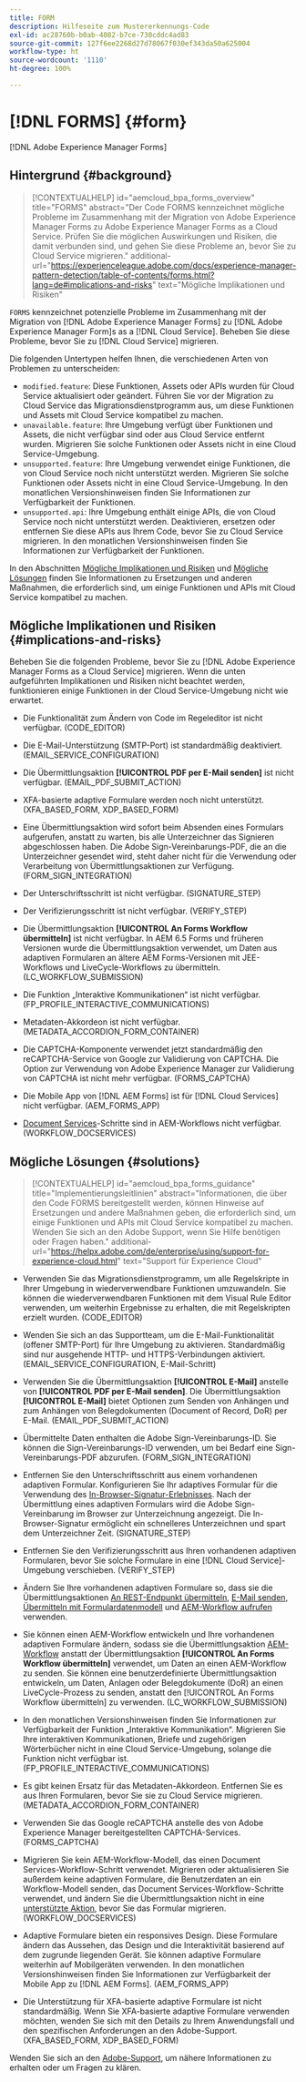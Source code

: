 ```yaml
---
title: FORM
description: Hilfeseite zum Mustererkennungs-Code
exl-id: ac28760b-b0ab-4082-b7ce-730cddc4ad83
source-git-commit: 127f6ee2268d27d78067f030ef343da50a625004
workflow-type: ht
source-wordcount: '1110'
ht-degree: 100%

---
```


# [!DNL FORMS] {#form}

[!DNL Adobe Experience Manager Forms]

## Hintergrund {#background}

>[!CONTEXTUALHELP]
>id="aemcloud_bpa_forms_overview"
>title="FORMS"
>abstract="Der Code FORMS kennzeichnet mögliche Probleme im Zusammenhang mit der Migration von Adobe Experience Manager Forms zu Adobe Experience Manager Forms as a Cloud Service. Prüfen Sie die möglichen Auswirkungen und Risiken, die damit verbunden sind, und gehen Sie diese Probleme an, bevor Sie zu Cloud Service migrieren."
>additional-url="https://experienceleague.adobe.com/docs/experience-manager-pattern-detection/table-of-contents/forms.html?lang=de#implications-and-risks" text="Mögliche Implikationen und Risiken"

`FORMS` kennzeichnet potenzielle Probleme im Zusammenhang mit der Migration von [!DNL Adobe Experience Manager Forms] zu [!DNL Adobe Experience Manager Form]s as a [!DNL Cloud Service]. Beheben Sie diese Probleme, bevor Sie zu [!DNL Cloud Service] migrieren.

Die folgenden Untertypen helfen Ihnen, die verschiedenen Arten von Problemen zu unterscheiden:

* `modified.feature`: Diese Funktionen, Assets oder APIs wurden für Cloud Service aktualisiert oder geändert. Führen Sie vor der Migration zu Cloud Service das Migrationsdienstprogramm aus, um diese Funktionen und Assets mit Cloud Service kompatibel zu machen.
* `unavailable.feature`: Ihre Umgebung verfügt über Funktionen und Assets, die nicht verfügbar sind oder aus Cloud Service entfernt wurden. Migrieren Sie solche Funktionen oder Assets nicht in eine Cloud Service-Umgebung.
* `unsupported.feature`: Ihre Umgebung verwendet einige Funktionen, die von Cloud Service noch nicht unterstützt werden. Migrieren Sie solche Funktionen oder Assets nicht in eine Cloud Service-Umgebung. In den monatlichen Versionshinweisen finden Sie Informationen zur Verfügbarkeit der Funktionen.
* `unsupported.api`: Ihre Umgebung enthält einige APIs, die von Cloud Service noch nicht unterstützt werden. Deaktivieren, ersetzen oder entfernen Sie diese APIs aus Ihrem Code, bevor Sie zu Cloud Service migrieren. In den monatlichen Versionshinweisen finden Sie Informationen zur Verfügbarkeit der Funktionen.

In den Abschnitten [Mögliche Implikationen und Risiken](#implications-and-risks) und [Mögliche Lösungen](#solutions) finden Sie Informationen zu Ersetzungen und anderen Maßnahmen, die erforderlich sind, um einige Funktionen und APIs mit Cloud Service kompatibel zu machen.

## Mögliche Implikationen und Risiken {#implications-and-risks}

Beheben Sie die folgenden Probleme, bevor Sie zu [!DNL Adobe Experience Manager Forms as a Cloud Service] migrieren. Wenn die unten aufgeführten Implikationen und Risiken nicht beachtet werden, funktionieren einige Funktionen in der Cloud Service-Umgebung nicht wie erwartet.

* Die Funktionalität zum Ändern von Code im Regeleditor ist nicht verfügbar. (CODE_EDITOR)

* Die E-Mail-Unterstützung (SMTP-Port) ist standardmäßig deaktiviert. (EMAIL_SERVICE_CONFIGURATION)

* Die Übermittlungsaktion **[!UICONTROL PDF per E-Mail senden]** ist nicht verfügbar. (EMAIL_PDF_SUBMIT_ACTION)

* XFA-basierte adaptive Formulare werden noch nicht unterstützt. (XFA_BASED_FORM, XDP_BASED_FORM)

* Eine Übermittlungsaktion wird sofort beim Absenden eines Formulars aufgerufen, anstatt zu warten, bis alle Unterzeichner das Signieren abgeschlossen haben. Die Adobe Sign-Vereinbarungs-PDF, die an die Unterzeichner gesendet wird, steht daher nicht für die Verwendung oder Verarbeitung von Übermittlungsaktionen zur Verfügung. (FORM_SIGN_INTEGRATION)

* Der Unterschriftsschritt ist nicht verfügbar. (SIGNATURE_STEP)

* Der Verifizierungsschritt ist nicht verfügbar. (VERIFY_STEP)

* Die Übermittlungsaktion **[!UICONTROL An Forms Workflow übermitteln]** ist nicht verfügbar. In AEM 6.5 Forms und früheren Versionen wurde die Übermittlungsaktion verwendet, um Daten aus adaptiven Formularen an ältere AEM Forms-Versionen mit JEE-Workflows und LiveCycle-Workflows zu übermitteln. (LC_WORKFLOW_SUBMISSION)

* Die Funktion „Interaktive Kommunikationen“ ist nicht verfügbar.  (FP_PROFILE_INTERACTIVE_COMMUNICATIONS)

* Metadaten-Akkordeon ist nicht verfügbar. (METADATA_ACCORDION_FORM_CONTAINER)

* Die CAPTCHA-Komponente verwendet jetzt standardmäßig den reCAPTCHA-Service von Google zur Validierung von CAPTCHA. Die Option zur Verwendung von Adobe Experience Manager zur Validierung von CAPTCHA ist nicht mehr verfügbar. (FORMS_CAPTCHA)

* Die Mobile App von [!DNL AEM Forms] ist für [!DNL Cloud Services] nicht verfügbar. (AEM_FORMS_APP)

* [Document Services](https://experienceleague.adobe.com/docs/experience-manager-65/forms/install-aem-forms/osgi-installation/install-configure-document-services.html?lang=de#deployment-topology)-Schritte sind in AEM-Workflows nicht verfügbar. (WORKFLOW_DOCSERVICES)

## Mögliche Lösungen {#solutions}

>[!CONTEXTUALHELP]
>id="aemcloud_bpa_forms_guidance"
>title="Implementierungsleitlinien"
>abstract="Informationen, die über den Code FORMS bereitgestellt werden, können Hinweise auf Ersetzungen und andere Maßnahmen geben, die erforderlich sind, um einige Funktionen und APIs mit Cloud Service kompatibel zu machen. Wenden Sie sich an den Adobe Support, wenn Sie Hilfe benötigen oder Fragen haben."
>additional-url="https://helpx.adobe.com/de/enterprise/using/support-for-experience-cloud.html" text="Support für Experience Cloud"

* Verwenden Sie das Migrationsdienstprogramm, um alle Regelskripte in Ihrer Umgebung in wiederverwendbare Funktionen umzuwandeln. Sie können die wiederverwendbaren Funktionen mit dem Visual Rule Editor verwenden, um weiterhin Ergebnisse zu erhalten, die mit Regelskripten erzielt wurden. (CODE_EDITOR)

* Wenden Sie sich an das Supportteam, um die E-Mail-Funktionalität (offener SMTP-Port) für Ihre Umgebung zu aktivieren. Standardmäßig sind nur ausgehende HTTP- und HTTPS-Verbindungen aktiviert. (EMAIL_SERVICE_CONFIGURATION, E-Mail-Schritt)

* Verwenden Sie die Übermittlungsaktion **[!UICONTROL E-Mail]** anstelle von **[!UICONTROL PDF per E-Mail senden]**. Die Übermittlungsaktion **[!UICONTROL E-Mail]** bietet Optionen zum Senden von Anhängen und zum Anhängen von Belegdokumenten (Document of Record, DoR) per E-Mail. (EMAIL_PDF_SUBMIT_ACTION)

* Übermittelte Daten enthalten die Adobe Sign-Vereinbarungs-ID. Sie können die Sign-Vereinbarungs-ID verwenden, um bei Bedarf eine Sign-Vereinbarungs-PDF abzurufen.  (FORM_SIGN_INTEGRATION)

* Entfernen Sie den Unterschriftsschritt aus einem vorhandenen adaptiven Formular. Konfigurieren Sie Ihr adaptives Formular für die Verwendung des [In-Browser-Signatur-Erlebnisses](https://medium.com/adobetech/using-adobe-sign-to-e-sign-an-adaptive-form-heres-the-best-way-to-do-it-dc3e15f9b684). Nach der Übermittlung eines adaptiven Formulars wird die Adobe Sign-Vereinbarung im Browser zur Unterzeichnung angezeigt. Die In-Browser-Signatur ermöglicht ein schnelleres Unterzeichnen und spart dem Unterzeichner Zeit. (SIGNATURE_STEP)

* Entfernen Sie den Verifizierungsschritt aus Ihren vorhandenen adaptiven Formularen, bevor Sie solche Formulare in eine [!DNL Cloud Service]-Umgebung verschieben. (VERIFY_STEP)

* Ändern Sie Ihre vorhandenen adaptiven Formulare so, dass sie die Übermittlungsaktionen [An REST-Endpunkt übermitteln](https://experienceleague.adobe.com/docs/experience-manager-forms-cloud-service/forms/create-an-adaptive-form/configure-submit-actions-and-metadata-submission/configuring-submit-actions.html?lang=de#create-an-adaptive-form), [E-Mail senden](https://experienceleague.adobe.com/docs/experience-manager-forms-cloud-service/forms/create-an-adaptive-form/configure-submit-actions-and-metadata-submission/configuring-submit-actions.html?lang=de#send-email), [Übermitteln mit Formulardatenmodell](https://experienceleague.adobe.com/docs/experience-manager-forms-cloud-service/forms/create-an-adaptive-form/configure-submit-actions-and-metadata-submission/configuring-submit-actions.html?lang=de#submit-using-form-data-model) und [AEM-Workflow aufrufen](https://experienceleague.adobe.com/docs/experience-manager-forms-cloud-service/forms/create-an-adaptive-form/configure-submit-actions-and-metadata-submission/configuring-submit-actions.html?lang=de#invoke-an-aem-workflow) verwenden.

* Sie können einen AEM-Workflow entwickeln und Ihre vorhandenen adaptiven Formulare ändern, sodass sie die Übermittlungsaktion [AEM-Workflow](https://experienceleague.adobe.com/docs/experience-manager-forms-cloud-service/forms/create-an-adaptive-form/configure-submit-actions-and-metadata-submission/configuring-submit-actions.html?lang=de#invoke-an-aem-workflow) anstatt der Übermittlungsaktion **[!UICONTROL An Forms Workflow übermitteln]** verwendet, um Daten an einen AEM-Workflow zu senden. Sie können eine benutzerdefinierte Übermittlungsaktion entwickeln, um Daten, Anlagen oder Belegdokumente (DoR) an einen LiveCycle-Prozess zu senden, anstatt den [!UICONTROL An Forms Workflow übermitteln] zu verwenden. (LC_WORKFLOW_SUBMISSION)

* In den monatlichen Versionshinweisen finden Sie Informationen zur Verfügbarkeit der Funktion „Interaktive Kommunikation“. Migrieren Sie Ihre interaktiven Kommunikationen, Briefe und zugehörigen Wörterbücher nicht in eine Cloud Service-Umgebung, solange die Funktion nicht verfügbar ist. (FP_PROFILE_INTERACTIVE_COMMUNICATIONS)

* Es gibt keinen Ersatz für das Metadaten-Akkordeon. Entfernen Sie es aus Ihren Formularen, bevor Sie sie zu Cloud Service migrieren. (METADATA_ACCORDION_FORM_CONTAINER)

* Verwenden Sie das Google reCAPTCHA anstelle des von Adobe Experience Manager bereitgestellten CAPTCHA-Services. (FORMS_CAPTCHA)

* Migrieren Sie kein AEM-Workflow-Modell, das einen Document Services-Workflow-Schritt verwendet. Migrieren oder aktualisieren Sie außerdem keine adaptiven Formulare, die Benutzerdaten an ein Workflow-Modell senden, das Document Services-Workflow-Schritte verwendet, und ändern Sie die Übermittlungsaktion nicht in eine [unterstützte Aktion](https://experienceleague.adobe.com/docs/experience-manager-forms-cloud-service/forms/create-an-adaptive-form/configure-submit-actions-and-metadata-submission/configuring-submit-actions.html?lang=de), bevor Sie das Formular migrieren. (WORKFLOW_DOCSERVICES)

* Adaptive Formulare bieten ein responsives Design. Diese Formulare ändern das Aussehen, das Design und die Interaktivität basierend auf dem zugrunde liegenden Gerät. Sie können adaptive Formulare weiterhin auf Mobilgeräten verwenden. In den monatlichen Versionshinweisen finden Sie Informationen zur Verfügbarkeit der Mobile App zu [!DNL AEM Forms]. (AEM_FORMS_APP)

* Die Unterstützung für XFA-basierte adaptive Formulare ist nicht standardmäßig. Wenn Sie XFA-basierte adaptive Formulare verwenden möchten, wenden Sie sich mit den Details zu Ihrem Anwendungsfall und den spezifischen Anforderungen an den Adobe-Support.(XFA_BASED_FORM, XDP_BASED_FORM)

Wenden Sie sich an den [Adobe-Support](https://helpx.adobe.com/de/enterprise/using/support-for-experience-cloud.html), um nähere Informationen zu erhalten oder um Fragen zu klären.
